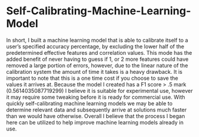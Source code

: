 # Self-Calibrating-Machine-Learning-Model
In short, I built a machine learning model that is able to calibrate itself to a user’s specified accuracy percentage, by excluding the lower half of the predetermined effective features and correlation values. This mode has the added benefit of never having to guess if 1, or 2 more features could have removed a large portion of errors, however, due to the linear nature of the calibration system the amount of time it takes is a heavy drawback. It is important to note that this is a one time cost if you choose to save the values it arrives at. Because the model I created has a F1 score > .5 mark (0.5614035087719299) I believe it is suitable for experimental use, however it may require some tweaking before it is ready for commercial use. With quickly self-calibrating machine learning models we may be able to determine relevant data and subsequently arrive at solutions much faster than we would have otherwise. Overall I believe that the process I began here can be utilized to help improve machine learning models already in use.
